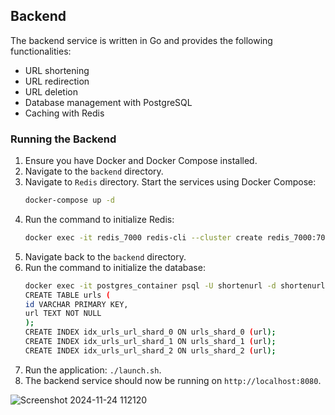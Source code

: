## Backend

The backend service is written in Go and provides the following functionalities:
- URL shortening
- URL redirection
- URL deletion
- Database management with PostgreSQL
- Caching with Redis

### Running the Backend

1. Ensure you have Docker and Docker Compose installed.
2. Navigate to the `backend` directory.
3. Navigate to `Redis` directory. Start the services using Docker Compose:
   ```bash
   docker-compose up -d
   ```
4. Run the command to initialize Redis:
   ```bash  
   docker exec -it redis_7000 redis-cli --cluster create redis_7000:7000 redis_7001:7001 redis_7002:7002 redis_7100:7100 redis_7101:7101 redis_7102:7102 --cluster-replicas 1 --cluster-yes
   ```
5. Navigate back to the `backend` directory.
5. Run the command to initialize the database:
   ```bash
   docker exec -it postgres_container psql -U shortenurl -d shortenurl
   CREATE TABLE urls (
   id VARCHAR PRIMARY KEY,
   url TEXT NOT NULL
   );
   CREATE INDEX idx_urls_url_shard_0 ON urls_shard_0 (url);
   CREATE INDEX idx_urls_url_shard_1 ON urls_shard_1 (url);
   CREATE INDEX idx_urls_url_shard_2 ON urls_shard_2 (url);
   ```
6. Run the application: `./launch.sh`.
7. The backend service should now be running on `http://localhost:8080`.

![Screenshot 2024-11-24 112120](https://github.com/user-attachments/assets/b5ebba6b-4ae1-422d-901f-e5b1f272d915)
